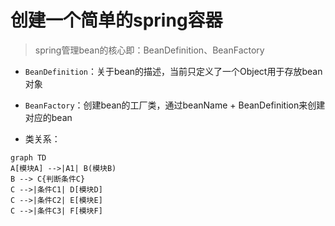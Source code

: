 # 创建一个简单的spring容器
> spring管理bean的核心即：BeanDefinition、BeanFactory

* `BeanDefinition`：关于bean的描述，当前只定义了一个Object用于存放bean对象

* `BeanFactory`：创建bean的工厂类，通过beanName + BeanDefinition来创建对应的bean

* 类关系：  

```mermaid
graph TD
A[模块A] -->|A1| B(模块B)
B --> C{判断条件C}
C -->|条件C1| D[模块D]
C -->|条件C2| E[模块E]
C -->|条件C3| F[模块F]
```
